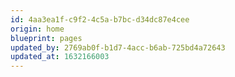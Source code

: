 ```yaml
---
id: 4aa3ea1f-c9f2-4c5a-b7bc-d34dc87e4cee
origin: home
blueprint: pages
updated_by: 2769ab0f-b1d7-4acc-b6ab-725bd4a72643
updated_at: 1632166003
---
```

